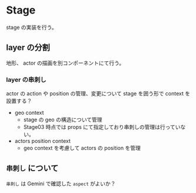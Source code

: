 # Stage

stage の実装を行う。

## layer の分割

地形、 actor の描画を別コンポーネントにて行う。

### layer の串刺し

actor の action や position の管理、変更について stage を囲う形で context を設置する？

- geo context
  - stage の geo の構造について管理
  - Stage03 時点では props にて指定しており串刺しの管理は行っていない。
- actors position context
  - geo context を考慮して actors の position を管理

## `串刺し` について

`串刺し` は Gemini で確認した `aspect` がよいか？
